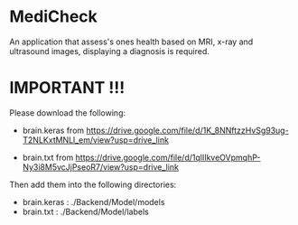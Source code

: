 # MediCheck
An application that assess's ones health based on MRI, x-ray and ultrasound images, displaying a diagnosis is required. 

IMPORTANT !!!
=============

Please download the following:

- brain.keras from https://drive.google.com/file/d/1K_8NNftzzHvSg93ug-T2NLKxtMNLl_em/view?usp=drive_link

- brain.txt from https://drive.google.com/file/d/1qlIIkveOVpmqhP-Ny3i8M5vcJjPseoR7/view?usp=drive_link

Then add them into the following directories:

- brain.keras : ./Backend/Model/models
- brain.txt : ./Backend/Model/labels

